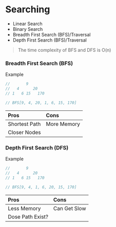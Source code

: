 # Searching

- Linear Search
- Binary Search
- Breadth First Search (BFS)/Traversal
- Depth First Search (BFS)/Traversal

> The time complexity of BFS and DFS is O(n)

### Breadth First Search (BFS)

Example

```js
//       9
//   4      20
// 1   6 15   170

// BFS[9, 4, 20, 1, 6, 15, 170]
```

| Pros          | Cons        |
| :------------ | :---------- |
| Shortest Path | More Memory |
| Closer Nodes  |             |

### Depth First Search (DFS)

Example

```js
//       9
//   4      20
// 1   6 15   170

// BFS[9, 4, 1, 6, 20, 15, 170]
```

| Pros             | Cons         |
| :--------------- | :----------- |
| Less Memory      | Can Get Slow |
| Dose Path Exist? |              |
